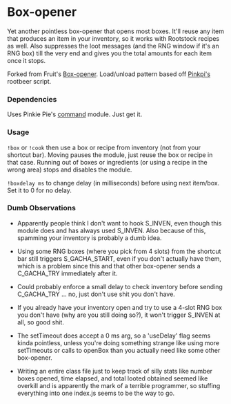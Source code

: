 # Box-opener
Yet another pointless box-opener that opens most boxes. It'll reuse any item that produces an item in your inventory, so it works with Rootstock recipes as well. Also suppresses the loot messages (and the RNG window if it's an RNG box) till the very end and gives you the total amounts for each item once it stops.

Forked from Fruit's [Box-opener](https://github.com/soler91/box-opener). Load/unload pattern based off [Pinkpi's](https://github.com/pinkipi) rootbeer script.

### Dependencies
Uses Pinkie Pie's [command](https://github.com/pinkipi/command) module. Just get it.

### Usage
`!box` or `!cook` then use a box or recipe from inventory (not from your shortcut bar). Moving pauses the module, just reuse the box or recipe in that case. Running out of boxes or ingredients (or using a recipe in the wrong area) stops and disables the module.

`!boxdelay ms` to change delay (in milliseconds) before using next item/box. Set it to 0 for no delay.

### Dumb Observations
* Apparently people think I don't want to hook S_INVEN, even though this module does and has always used S_INVEN. Also because of this, spamming your inventory is probably a dumb idea.

* Using some RNG boxes (where you pick from 4 slots) from the shortcut bar still triggers S_GACHA_START, even if you don't actually have them, which is a problem since this and that other box-opener sends a C_GACHA_TRY immediately after it.

* Could probably enforce a small delay to check inventory before sending C_GACHA_TRY ... no, just don't use shit you don't have.

* If you already have your inventory open and try to use a 4-slot RNG box you don't have (why are you still doing so?), it won't trigger S_INVEN at all, so good shit.

* The setTimeout does accept a 0 ms arg, so a 'useDelay' flag seems kinda pointless, unless you're doing something strange like using more setTimeouts or calls to openBox than you actually need like some other box-opener.

* Writing an entire class file just to keep track of silly stats like number boxes opened, time elapsed, and total looted obtained seemed like overkill and is apparently the mark of a terrible programmer, so stuffing everything into one index.js seems to be the way to go.
